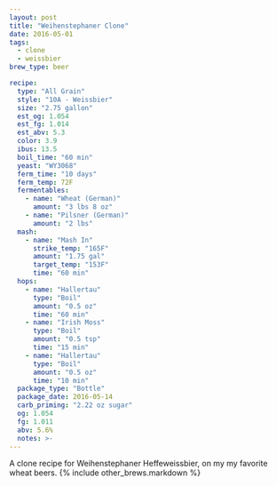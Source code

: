 ```yaml
---
layout: post
title: "Weihenstephaner Clone"
date: 2016-05-01
tags:
  - clone
  - weissbier
brew_type: beer

recipe:
  type: "All Grain"
  style: "10A - Weissbier"
  size: "2.75 gallon"
  est_og: 1.054
  est_fg: 1.014
  est_abv: 5.3
  color: 3.9
  ibus: 13.5
  boil_time: "60 min"
  yeast: "WY3068"
  ferm_time: "10 days"
  ferm_temp: 72F
  fermentables:
    - name: "Wheat (German)"
      amount: "3 lbs 8 oz"
    - name: "Pilsner (German)"
      amount: "2 lbs"
  mash:
    - name: "Mash In"
      strike_temp: "165F"
      amount: "1.75 gal"
      target_temp: "153F"
      time: "60 min"
  hops:
    - name: "Hallertau"
      type: "Boil"
      amount: "0.5 oz"
      time: "60 min"
    - name: "Irish Moss"
      type: "Boil"
      amount: "0.5 tsp"
      time: "15 min"
    - name: "Hallertau"
      type: "Boil"
      amount: "0.5 oz"
      time: "10 min"
  package_type: "Bottle"
  package_date: 2016-05-14
  carb_priming: "2.22 oz sugar"
  og: 1.054
  fg: 1.011
  abv: 5.6%
  notes: >-
---
```

A clone recipe for Weihenstephaner Heffeweissbier, on my my favorite wheat beers.
{% include other_brews.markdown %}

